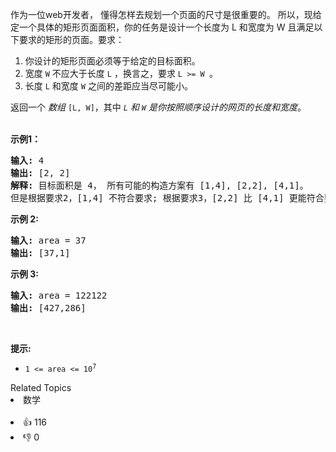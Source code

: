 <p>作为一位web开发者， 懂得怎样去规划一个页面的尺寸是很重要的。 所以，现给定一个具体的矩形页面面积，你的任务是设计一个长度为 L 和宽度为 W 且满足以下要求的矩形的页面。要求：</p>

<ol>
	<li>你设计的矩形页面必须等于给定的目标面积。</li>
	<li>宽度 <code>W</code>&nbsp;不应大于长度 <code>L</code> ，换言之，要求 <code>L &gt;= W </code>。</li>
	<li>长度 <code>L</code> 和宽度 <code>W</code>&nbsp;之间的差距应当尽可能小。</li>
</ol>

<p>返回一个&nbsp;<em>数组</em>&nbsp;<code>[L, W]</code>，其中 <em><code>L</code> 和 <code>W</code> 是你按照顺序设计的网页的长度和宽度</em>。<br />
&nbsp;</p>

<p><strong>示例1：</strong></p>

<pre>
<strong>输入:</strong> 4
<strong>输出:</strong> [2, 2]
<strong>解释:</strong> 目标面积是 4， 所有可能的构造方案有 [1,4], [2,2], [4,1]。
但是根据要求2，[1,4] 不符合要求; 根据要求3，[2,2] 比 [4,1] 更能符合要求. 所以输出长度 L 为 2， 宽度 W 为 2。
</pre>

<p><strong>示例 2:</strong></p>

<pre>
<strong>输入:</strong> area = 37
<strong>输出:</strong> [37,1]
</pre>

<p><strong>示例 3:</strong></p>

<pre>
<strong>输入:</strong> area = 122122
<strong>输出:</strong> [427,286]
</pre>

<p>&nbsp;</p>

<p><strong>提示:</strong></p>

<ul>
	<li><code>1 &lt;= area &lt;= 10<sup>7</sup></code></li>
</ul>
<div><div>Related Topics</div><div><li>数学</li></div></div><br><div><li>👍 116</li><li>👎 0</li></div>